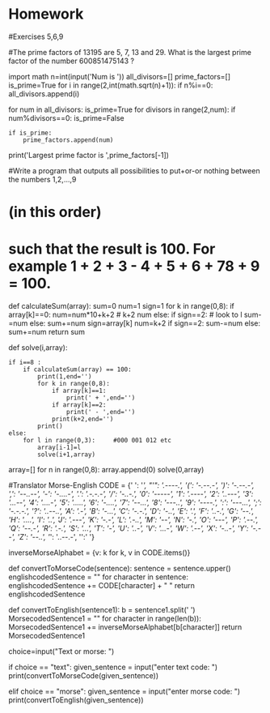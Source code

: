 # Homework
#Exercises 5,6,9

#The prime factors of 13195 are 5, 7, 13 and 29. What is the largest prime factor of the number 600851475143 ?

import math
n=int(input('Num is '))
all_divisors=[]
prime_factors=[]
is_prime=True
for i in range(2,int(math.sqrt(n)+1)):
    if n%i==0:
        all_divisors.append(i)

for num in all_divisors:
    is_prime=True
    for divisors in range(2,num):
        if num%divisors==0:
            is_prime=False

    if is_prime:
        prime_factors.append(num)


print('Largest prime factor is ',prime_factors[-1])



#Write a program that outputs all possibilities to put+or-or nothing between the numbers 1,2,...,9
# (in this order)
# such that the result is 100. For example 1 + 2 + 3 - 4 + 5 + 6 + 78 + 9 = 100.

def calculateSum(array):
    sum=0
    num=1
    sign=1
    for k in range(0,8):
        if array[k]==0:
            num=num*10+k+2 # k+2 num
        else:
            if sign==2: # look to l
                sum-=num
            else:
                sum+=num
            sign=array[k]
            num=k+2
    if sign==2:
        sum-=num
    else:
        sum+=num
    return sum





def solve(i,array):

    if i==8 :
        if calculateSum(array) == 100:
            print(1,end='')
            for k in range(0,8):
                if array[k]==1:
                    print(' + ',end='')
                if array[k]==2:
                    print(' - ',end='')
                print(k+2,end='')
            print()
    else:
        for l in range(0,3):     #000 001 012 etc
            array[i-1]=l
            solve(i+1,array)

array=[]
for n in range(0,8):
    array.append(0)
solve(0,array)


#Translator Morse-English 
CODE = {' ': '_',	"'": '.----.',	'(': '-.--.-',	')': '-.--.-',	',': '--..--',	'-': '-....-',	'.': '.-.-.-',	'/': '-..-.',
	'0': '-----',	'1': '.----',	'2': '..---',	'3': '...--',	'4': '....-',	'5': '.....',	'6': '-....',	'7': '--...',
	'8': '---..',	'9': '----.',	':': '---...',	';': '-.-.-.',	'?': '..--..',	'A': '.-',	'B': '-...',	'C': '-.-.',
	'D': '-..',	'E': '.',	'F': '..-.',	'G': '--.',	'H': '....',	'I': '..',	'J': '.---',	'K': '-.-',	'L': '.-..',
	'M': '--',	'N': '-.',	'O': '---',	'P': '.--.',	'Q': '--.-',	'R': '.-.',	'S': '...',	'T': '-',	'U': '..-',
	'V': '...-',	'W': '.--',	'X': '-..-',	'Y': '-.--',	'Z': '--..',	'_': '..--.-', '':' '}

inverseMorseAlphabet = {v: k for k, v in CODE.items()}

def convertToMorseCode(sentence):
    sentence = sentence.upper()
    englishcodedSentence = ""
    for character in sentence:
        englishcodedSentence += CODE[character] + " "
    return englishcodedSentence


def convertToEnglish(sentence1):
    b = sentence1.split(' ')
    MorsecodedSentence1 = ""
    for character in range(len(b)):
        MorsecodedSentence1 += inverseMorseAlphabet[b[character]]
    return MorsecodedSentence1

choice=input("Text or morse: ")


if choice == "text":
    given_sentence = input("enter text code: ")
    print(convertToMorseCode(given_sentence))


elif choice == "morse":
    given_sentence = input("enter morse code: ")
    print(convertToEnglish(given_sentence))




